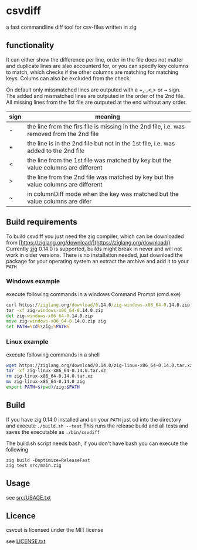 # csvdiff

a fast commandline diff tool for csv-files written in zig

## functionality

It can either show the difference per line, order in the file does not matter and duplicate lines are also accounterd for, or you can specify key columns to match, which checks if the other columns are matching for matching keys. Colums can also be excluded from the check.

On default only missmatched lines are outputed with a +,-,<,> or ~ sign. The added and mismatched lines are outputed in the order of the 2nd file. All missing lines from the 1st file are outputed at the end without any order.

| sign | meaning                                                                                    |
| ---- | ------------------------------------------------------------------------------------------ |
| -    | the line from the firs file is missing in the 2nd file, i.e. was removed from the 2nd file |
| +    | the line is in the 2nd file but not in the 1st file, i.e. was added to the 2nd file        |
| <    | the line from the 1st file was matched by key but the value columns are different          |
| >    | the line from the 2nd file was matched by key but the value columns are different          |
| ~    | in columnDiff mode when the key was matched but the value columns are difer                |

## Build requirements
To build csvdiff you just need the zig compiler, which can be downloaded from [https://ziglang.org/download/](https://ziglang.org/download/) 
Currently [zig](https://ziglang.org) 0.14.0 is supported, builds might break in never and will not work in older versions.
There is no installation needed, just download the package for your operating system an extract the archive and add it to your `PATH`

### Windows example
execute following commands in a windows Command Prompt (cmd.exe)
```cmd
curl https://ziglang.org/download/0.14.0/zig-windows-x86_64-0.14.0.zip --output zig-windows-x86_64-0.14.0.zip
tar -xf zig-windows-x86_64-0.14.0.zip
del zig-windows-x86_64-0.14.0.zip
move zig-windows-x86_64-0.14.0.zip zig
set PATH=%cd%\zig;%PATH%
```

### Linux example
execute following commands in a shell
```bash
wget https://ziglang.org/download/0.14.0/zig-linux-x86_64-0.14.0.tar.xz
tar -xf zig-linux-x86_64-0.14.0.tar.xz
rm zig-linux-x86_64-0.14.0.tar.xz
mv zig-linux-x86_64-0.14.0 zig
export PATH=$(pwd)/zig:$PATH
```

## Build
If you have zig 0.14.0 installed and on your `PATH` just cd into the directory and execute `./build.sh --test`
This runs the release build and all tests and saves the executable as `./bin/csvdiff`

The build.sh script needs bash, if you don't have bash you can execute the following
```shell
zig build -Doptimize=ReleaseFast
zig test src/main.zig
```

## Usage
see [src/USAGE.txt](src/USAGE.txt)

## Licence
csvcut is licensed under the MIT license

see [LICENSE.txt](LICENSE.txt)
